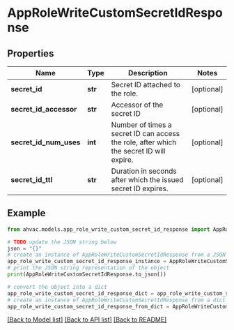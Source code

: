 # AppRoleWriteCustomSecretIdResponse


## Properties

Name | Type | Description | Notes
------------ | ------------- | ------------- | -------------
**secret_id** | **str** | Secret ID attached to the role. | [optional] 
**secret_id_accessor** | **str** | Accessor of the secret ID | [optional] 
**secret_id_num_uses** | **int** | Number of times a secret ID can access the role, after which the secret ID will expire. | [optional] 
**secret_id_ttl** | **str** | Duration in seconds after which the issued secret ID expires. | [optional] 

## Example

```python
from ahvac.models.app_role_write_custom_secret_id_response import AppRoleWriteCustomSecretIdResponse

# TODO update the JSON string below
json = "{}"
# create an instance of AppRoleWriteCustomSecretIdResponse from a JSON string
app_role_write_custom_secret_id_response_instance = AppRoleWriteCustomSecretIdResponse.from_json(json)
# print the JSON string representation of the object
print(AppRoleWriteCustomSecretIdResponse.to_json())

# convert the object into a dict
app_role_write_custom_secret_id_response_dict = app_role_write_custom_secret_id_response_instance.to_dict()
# create an instance of AppRoleWriteCustomSecretIdResponse from a dict
app_role_write_custom_secret_id_response_from_dict = AppRoleWriteCustomSecretIdResponse.from_dict(app_role_write_custom_secret_id_response_dict)
```
[[Back to Model list]](../README.md#documentation-for-models) [[Back to API list]](../README.md#documentation-for-api-endpoints) [[Back to README]](../README.md)


